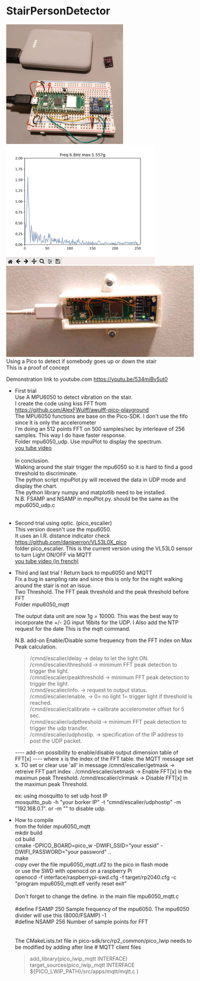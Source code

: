 # StairPersonDetector
<img src="pico_mpu6050.jpg" height=320><img src="mpu6050FFT.jpg" height=320>
<img src="picoWmpu6050_onstair.jpg"><br>
Using a Pico  to detect if somebody  goes up or down the stair<br>
This is a proof of concept <br>

Demonstration link to youtube.com <a href=https://youtu.be/534miBv5ut0>https://youtu.be/534miBv5ut0</a><br>

- First trial<br>
 Use A MPU6050 to detect vibration on the stair.<br>
 I create the code using kiss FFT from https://github.com/AlexFWulff/awulff-pico-playground <br>
 The MPU6050 functions  are base on the Pico-SDK. I don't use the fifo since it is only the accelerometer <br>
 I'm doing an 512 points  FFT on 500 samples/sec by interleave of 256 samples. This way I do have faster response.<br>
 Folder mpu6050_udp. Use mpuPlot to display the spectrum.<br>
 <a href="https://www.youtube.com/watch?v=534miBv5ut0"> you tube video</a><br>
 <br>In conclusion.<br>
  Walking around the stair trigger the mpu6050 so it is hard to find a good threshold to discriminate.<br>
  The python script mpuPlot.py will received the data in UDP mode and display the chart.<br>
  The python library numpy and matplotlib need to be installed.<br>
  N.B. FSAMP and NSAMP in mpuPlot.py. should be the same as the mpu6050_udp.c<br>
  <br>

- Second trial using optic. (pico_escalier)<br>
  This version doesn't use the mpu6050.<br>
  It uses an I.R. distance indicator check https://github.com/danjperron/VL53L0X_pico<br>
  folder pico_escalier.   This is the current version using the VL53L0 sensor to turn Light ON/OFF via MQTT<br>
  <a href="https://youtu.be/ci57-oai_Nk"> you tube video (in french)</a><br>
 
 
- Third and last trial !  Return back to mpu6050 and MQTT<br>
  Fix a bug in sampling rate and since this is only for the night walking around the stair is not an issue.<br>
  Two Threshold.  The FFT peak threshold and the peak threshold  before FFT<br>
  Folder mpu6050_mqtt<br>
 
  The output data unit are now 1g = 10000.  This was the best way to incorporate the +/- 2G input 16bits for the UDP.
  I Also add the NTP request for the date
  This is the mqtt command.<br>

  N.B. add-on Enable/Disable some frequency from the FFT index on Max Peak calculation.
 
    <blockquote>/cmnd/escalier/delay -> delay to let the light ON.<br>
    /cmnd/escalier/threshold     -> minimum FFT peak detection to trigger the light.<br>
    /cmnd/escalier/peakthreshold -> minimum FFT peak detection to trigger the light.<br>
    /cmnd/escalier/info.         -> request to output status.<br>
    /cmnd/escalier/enable.       ->   0= no light  1= trigger light if threshold is reached.<br>
    /cmnd/escalier/calibrate     ->   calibrate accelerometer offset for 5 sec.<br>
    /cmnd/escalier/udpthreshold  -> minimum FFT peak detection to trigger the udp transfer.<br>
    /cmnd/escalier/udphostip.    -> specification of the IP address to post the UDP packet.<br></blockquote>
    ---- add-on  possibility to enable/disable output dimension table of FFT[x]
    ---- where x is the index of the FFT table. the MQTT message set x.   TO set or clear use 'all' in message
    /cmnd/escalier/getmask       -> retreive FFT part index .
    /cmnd/escalier/setmask       -> Enable   FFT[x] in the maximun peak Threshold.
    /cmnd/escalier/clrmask       -> Disable  FFT[x] in the maximun peak Threshold.
 
  ex: using mosquitto to set udp host IP<br>
       mosquitto_pub -h "your borker IP" -t "cmnd/escalier/udphostip" -m "192.168.0.1".   or -m "" to disable udp.
  
       
- How to compile<br>
  from the folder mpu6050_mqtt<br>
  mkdir build<br>
  cd build<br>
  cmake -DPICO_BOARD=pico_w -DWIFI_SSID="your essid" -DWIFI_PASSWORD="your password" ..<br>
  make<br>
  copy over the file mpu6050_mqtt.uf2 to the pico in flash mode<br>
  or use the SWD with openocd on a raspberry Pi<br>
  openocd -f interface/raspberrypi-swd.cfg -f target/rp2040.cfg -c "program mpu6050_mqtt.elf verify reset exit"<br>
  <br>
  Don't forget to change the define. in the main file mpu6050_mqtt.c<br>
  <br>
  #define FSAMP 250         Sample frequency of the mpu6050. The mpu6050 divider will use this (8000/FSAMP) -1<br>
  #define NSAMP 256         Number of sample points for FFT<br><br>       
  The CMakeLists.txt file in pico-sdk/src/rp2_common/pico_lwip needs to be modified by adding after line   # MQTT client files<br>
    <blockquote>add_library(pico_lwip_mqtt INTERFACE)
    target_sources(pico_lwip_mqtt INTERFACE<br>
            ${PICO_LWIP_PATH}/src/apps/mqtt/mqtt.c
            )</blockquote>  
  
  
  
  
 
